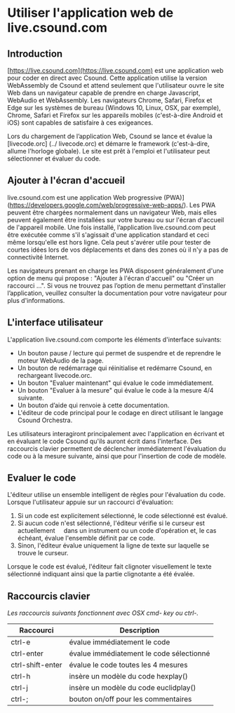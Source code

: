 # Utiliser l'application web de live.csound.com 

## Introduction

[https://live.csound.com](https://live.csound.com) est une application web pour
coder en direct avec Csound. Cette application utilise la version WebAssembly de
Csound et attend seulement que l'utilisateur ouvre le site Web dans un navigateur capable de
prendre en charge Javascript, WebAudio et WebAssembly. Les navigateurs Chrome, Safari, Firefox et Edge sur les
systèmes de bureau (Windows 10, Linux, OSX, par exemple), Chrome, Safari et Firefox
sur les appareils mobiles (c'est-à-dire Android et iOS) sont capables de satisfaire à ces exigeances.

Lors du chargement de l’application Web, Csound se lance et évalue la
[livecode.orc] (../ livecode.orc) et démarre le framework (c'est-à-dire,
allume l'horloge globale). Le site est prêt à l'emploi et l'utilisateur peut sélectionner et
évaluer du code.  

## Ajouter à l'écran d'accueil

live.csound.com est une application Web progressive
(PWA)] (https://developers.google.com/web/progressive-web-apps/). Les PWA peuvent être
chargées normalement dans un navigateur Web, mais elles peuvent également être installées sur votre bureau ou sur l'écran d'accueil de l'appareil mobile. Une fois installé, l’application live.csound.com peut
être exécutée comme s'il s'agissait d'une application standard et ceci même lorsqu'elle est hors ligne.
Cela peut s'avérer utile pour tester de courtes idées lors de vos déplacements et dans des zones
où il n'y a pas de connectivité Internet. 

Les navigateurs prenant en charge les PWA disposent généralement d'une option de menu qui propose : "Ajouter à l'écran d'accueil" ou "Créer un raccourci ...". Si vous ne trouvez pas l’option de menu permettant d’installer l’application, veuillez consulter la documentation pour votre navigateur pour plus d'informations. 


## L'interface utilisateur

L'application live.csound.com comporte les éléments d'interface suivants:

* Un bouton pause / lecture qui permet de suspendre et de reprendre le moteur WebAudio de la page.
* Un bouton de redémarrage qui réinitialise et redémarre Csound, en rechargeant livecode.orc.
* Un bouton "Evaluer maintenant" qui évalue le code immédiatement.
* Un bouton "Evaluer à la mesure" qui évalue le code à la mesure 4/4 suivante.
* Un bouton d’aide qui renvoie à cette documentation.
* L'éditeur de code principal pour le codage en direct utilisant le langage Csound Orchestra.

Les utilisateurs interagiront principalement avec l'application en écrivant et en évaluant
le code Csound qu'ils auront écrit dans l'interface. Des raccourcis clavier permettent de déclencher immédiatement l'évaluation du code ou à la mesure suivante, ainsi que pour l'insertion de code de modèle. 

## Evaluer le code

L'éditeur utilise un ensemble intelligent de règles pour l'évaluation du code. Lorsque l'utilisateur appuie sur
un raccourci d'évaluation:

1. Si un code est explicitement sélectionné, le code sélectionné est évalué.
2. Si aucun code n'est sélectionné, l'éditeur vérifie si le curseur est actuellement
    dans un instrument ou un code d'opération et, le cas échéant, évalue l'ensemble définit par ce code.
3. Sinon, l'éditeur évalue uniquement la ligne de texte sur laquelle se trouve le curseur.

Lorsque le code est évalué, l'éditeur fait clignoter visuellement le texte sélectionné indiquant ainsi que la partie clignotante a été évalée.


## Raccourcis clavier

_Les raccourcis suivants fonctionnent avec OSX cmd- key ou ctrl-._

|Raccourci | Description |
| ------- | ------------|
| ctrl-e  | évalue immédiatement le code |
| ctrl-enter  | évalue immédiatement le code sélectionné |
| ctrl-shift-enter  | évalue le code toutes les 4 mesures |
| ctrl-h  | insère un modèle du code hexplay() |
| ctrl-j  | insère un modèle du code euclidplay() |
| ctrl-;  | bouton on/off pour les commentaires |
